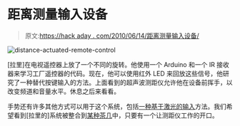 # 距离测量输入设备

> 原文:[https://hack aday . com/2010/06/14/距离测量输入设备/](https://hackaday.com/2010/06/14/distance-measurement-input-device/)

![](../Images/a9b2a719395065f18cd91d0f695d2150.png "distance-actuated-remote-control")

[拉里]在电视遥控器上放了一个不同的旋转。他使用一个 Arduino 和一个 IR 接收器来学习工厂遥控器的代码。现在，他可以使用红外 LED 来回放这些信号，他研究了一种替代按键输入的方法。上面看到的超声波测距仪允许他在设备前挥手，以改变频道和音量水平。休息之后来看看。

手势还有许多其他方式可以用于这个系统，包括[一种基于激光的输入](http://hackaday.com/2010/02/17/raise-your-hand-if-you-want-to-listen-to-something-else/)方法。我们希望看到[拉里的]系统被整合到[某种茶几](http://hackaday.com/2010/03/08/leds-invade-coffee-table-crevice/)中，只要有一个让测距仪工作的开口。